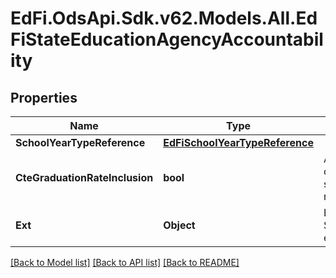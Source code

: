 # EdFi.OdsApi.Sdk.v62.Models.All.EdFiStateEducationAgencyAccountability

## Properties

Name | Type | Description | Notes
------------ | ------------- | ------------- | -------------
**SchoolYearTypeReference** | [**EdFiSchoolYearTypeReference**](EdFiSchoolYearTypeReference.md) |  | 
**CteGraduationRateInclusion** | **bool** | An indication of whether CTE concentrators are included in the state&#39;s computation of its graduation rate. | [optional] 
**Ext** | **Object** | Extensions to the StateEducationAgencyAccountability entity. | [optional] 

[[Back to Model list]](../../README.md#documentation-for-models) [[Back to API list]](../../README.md#documentation-for-api-endpoints) [[Back to README]](../../README.md)

